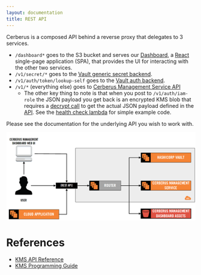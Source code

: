 ```yaml
---
layout: documentation
title: REST API
---
```


Cerberus is a composed API behind a reverse proxy that delegates to 3 services.

* `/dashboard*` goes to the S3 bucket and serves our [Dashboard](../user-guide/dashboard), a
  [React](https://facebook.github.io/react/) single-page application (SPA), that provides the UI for interacting with the other two services.
* `/v1/secret/*` goes to the [Vault generic secret backend](https://www.vaultproject.io/docs/secrets/generic/index.html).
* `/v1/auth/token/lookup-self` goes to the [Vault auth backend](https://www.vaultproject.io/docs/auth/token.html).
* `/v1/*` (everything else) goes to [Cerberus Management Service API](https://github.com/Nike-Inc/cerberus-management-service/API.md)
  * The other key thing to note is that when you post to `/v1/auth/iam-role` the JSON payload you get back is an 
    encrypted KMS blob that requires 
    a [decrypt call](http://docs.aws.amazon.com/kms/latest/developerguide/programming-encryption.html) to get the actual
    JSON payload defined in the [API](https://github.com/Nike-Inc/cerberus-management-service/API.md).  See the 
    [health check lambda](https://github.com/Nike-Inc/cerberus-healthcheck-lambda) for simple example code.

Please see the documentation for the underlying API you wish to work with.
    
<img src="../../images/arch-diagrams/cerberus-core-components-hlo.png" />

# References

*  [KMS API Reference](http://docs.aws.amazon.com/kms/latest/APIReference/Welcome.html)
*  [KMS Programming Guide](http://docs.aws.amazon.com/kms/latest/developerguide/programming-top.html)